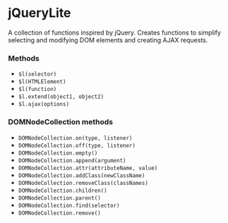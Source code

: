 # jQueryLite

A collection of functions inspired by jQuery. Creates functions to simplify selecting and modifying DOM elements and creating AJAX requests.

### Methods
* `$l(selector)`
* `$l(HTMLElement)`
* `$l(function)`
* `$l.extend(object1, object2)`
* `$l.ajax(options)`

### DOMNodeCollection methods
* `DOMNodeCollection.on(type, listener)`
* `DOMNodeCollection.off(type, listener)`
* `DOMNodeCollection.empty()`
* `DOMNodeCollection.append(argument)`
* `DOMNodeCollection.attr(attributeName, value)`
* `DOMNodeCollection.addClass(newClassName)`
* `DOMNodeCollection.removeClass(classNames)`
* `DOMNodeCollection.children()`
* `DOMNodeCollection.parent()`
* `DOMNodeCollection.find(selector)`
* `DOMNodeCollection.remove()`
